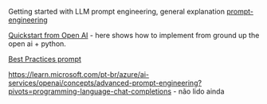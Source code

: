 

Getting started with LLM prompt engineering, general explanation
[prompt-engineering](https://learn.microsoft.com/en-us/ai/playbook/technology-guidance/generative-ai/working-with-llms/prompt-engineering)

[Quickstart from Open AI](https://platform.openai.com/docs/quickstart) - here shows how to implement from ground up the open ai + python.

[Best Practices prompt](https://help.openai.com/en/articles/6654000-best-practices-for-prompt-engineering-with-the-openai-api)

https://learn.microsoft.com/pt-br/azure/ai-services/openai/concepts/advanced-prompt-engineering?pivots=programming-language-chat-completions - não lido ainda
